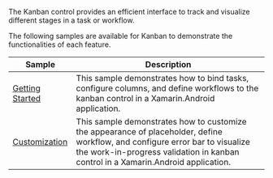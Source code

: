 The Kanban control provides an efficient interface to track and visualize different stages in a task or workflow.

The following samples are available for Kanban to demonstrate the functionalities of each feature.

| Sample | Description |
| ------ | ----------- |
| [Getting Started](KanbanGettingStarted.cs) | This sample demonstrates how to bind tasks, configure columns, and define workflows to the kanban control in a Xamarin.Android application. |
| [Customization](Customization.cs) | This sample demonstrates how to customize the appearance of placeholder, define workflow, and configure error bar to visualize the work-in-progress validation in kanban control in a Xamarin.Android application.|
